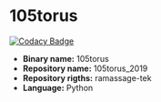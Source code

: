 # 105torus

[![Codacy Badge](https://api.codacy.com/project/badge/Grade/fc66b21663e74723b71c30517e96b9d5)](https://app.codacy.com/manual/Anglaisjulie/105torus_2019?utm_source=github.com&utm_medium=referral&utm_content=Anglaisjulie/105torus_2019&utm_campaign=Badge_Grade_Dashboard)

- **Binary name:** 105torus
- **Repository name:** 105torus_2019
- **Repository rigths:** ramassage-tek
- **Language:** Python
